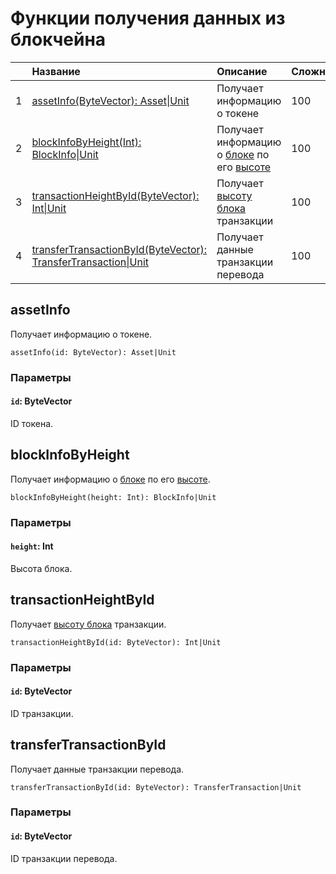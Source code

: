 # Функции получения данных из блокчейна

|      | Название | Описание | Сложность |
| :--- | :--- | :--- | :--- |
|   1  | <a href="#assetInfo">assetInfo(ByteVector): Аsset\|Unit</a> | Получает информацию о токене | 100 |
|   2  | <a href="#blockInfoByHeight">blockInfoByHeight(Int): BlockInfo\|Unit</a> | Получает информацию о [блоке](blockchain/block.md) по его [высоте](blockchain/block-height.md) | 100 |
|   3  | <a href="#transactionHeightById">transactionHeightById(ByteVector): Int\|Unit</a> | Получает [высоту блока](blockchain/block-height.md) транзакции | 100 |
|   4  | <a href="#transferTransactionById">transferTransactionById(ByteVector): TransferTransaction\|Unit</a> | Получает данные транзакции перевода | 100 |

## assetInfo

Получает информацию о токене.

```
assetInfo(id: ByteVector): Аsset|Unit
```

### Параметры

#### `id`: ByteVector

ID токена.

## blockInfoByHeight

Получает информацию о [блоке](blockchain/block.md) по его [высоте](blockchain/block-height.md).

```
blockInfoByHeight(height: Int): BlockInfo|Unit
```

### Параметры

#### `height`: Int

Высота блока.

## transactionHeightById

Получает [высоту блока](blockchain/block-height.md) транзакции.

```
transactionHeightById(id: ByteVector): Int|Unit
```

### Параметры

#### `id`: ByteVector

ID транзакции.

## transferTransactionById

Получает данные транзакции перевода.

```
transferTransactionById(id: ByteVector): TransferTransaction|Unit
```

### Параметры

#### `id`: ByteVector

ID транзакции перевода.
